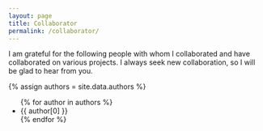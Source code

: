 ```yaml
---
layout: page
title: Collaborator
permalink: /collaborator/
---
```


<p>I am grateful for the following people with whom I collaborated and have collaborated on various projects.  I always seek new collaboration, so I will be glad to hear from you.</p>

{% assign authors = site.data.authors %}
<ul>
{% for author in authors %}
      <li>{{ author[0] }}</li>
{% endfor %}
</ul>
